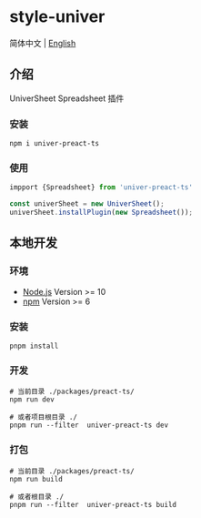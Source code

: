 # style-univer

简体中文 | [English](./README.md)

## 介绍

UniverSheet Spreadsheet 插件

### 安装

```shell
npm i univer-preact-ts
```

### 使用

```js
impport {Spreadsheet} from 'univer-preact-ts'

const univerSheet = new UniverSheet();
univerSheet.installPlugin(new Spreadsheet());
```

## 本地开发

### 环境

-   [Node.js](https://nodejs.org/en/) Version >= 10
-   [npm](https://www.npmjs.com/) Version >= 6

### 安装

```
pnpm install
```

### 开发

```
# 当前目录 ./packages/preact-ts/
npm run dev

# 或者项目根目录 ./
pnpm run --filter  univer-preact-ts dev
```

### 打包

```
# 当前目录 ./packages/preact-ts/
npm run build

# 或者根目录 ./
pnpm run --filter  univer-preact-ts build
```
